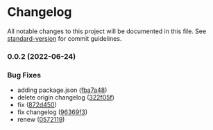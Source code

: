 # Changelog

All notable changes to this project will be documented in this file. See [standard-version](https://github.com/conventional-changelog/standard-version) for commit guidelines.

### 0.0.2 (2022-06-24)


### Bug Fixes

* adding package.json ([fba7a48](https://focs.ji.sjtu.edu.cn/git/SilverFOCS-22/p2team01/commit/fba7a48bfefd21a36be91e1a0c8c690b8dcde9ae))
* delete origin changelog ([322f05f](https://focs.ji.sjtu.edu.cn/git/SilverFOCS-22/p2team01/commit/322f05f6752e3cd5a44e7895c04bff1fdbc90721))
* fix ([872d450](https://focs.ji.sjtu.edu.cn/git/SilverFOCS-22/p2team01/commit/872d450192b8bbd6930375358db1b07a7fd3279c))
* fix changelog ([96369f3](https://focs.ji.sjtu.edu.cn/git/SilverFOCS-22/p2team01/commit/96369f3c5faa6ad2a220bd6ead58580dafd00784))
* renew ([0572119](https://focs.ji.sjtu.edu.cn/git/SilverFOCS-22/p2team01/commit/05721197169263360f86b3c861479d8c0cb7463c))
